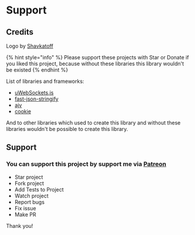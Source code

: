 # Support

## Credits

Logo by [Shavkatoff](https://shavkatoff.com)

{% hint style="info" %}
Please support these projects with Star or Donate if you liked this project, because without these libraries this library wouldn't be existed
{% endhint %}

List of libraries and frameworks:

* [uWebSockets.js](https://github.com/uNetworking/uWebSockets.js)
* [fast-json-stringify](https://github.com/fastify/fast-json-stringify)
* [ajv](https://ajv.js.org/)
* [cookie](https://github.com/jshttp/cookie#readme)

And to other libraries which used to create this library and without these libraries wouldn't be possible to create this library.

## Support

### You can support this project by support me via [Patreon](https://www.patreon.com/dalisoft)

* Star project
* Fork project
* Add Tests to Project
* Watch project
* Report bugs
* Fix issue
* Make PR

Thank you!

